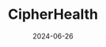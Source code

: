 ---  
layout: startup_page  
title: "CipherHealth"  
id: "cipherhealth.com"  
permalink: "/cipherhealthcipherhealth.com06262024/"  
website: "https://www.cipherhealth.com/"  
funding_round: ""  
funding_amount: ""  
investors: "Atalaya Capital Management"  
about: "CipherHealth provides patient-centered communication solutions, enabling patients and caregivers to connect through scalable and omnichannel communications. Their platform helps healthcare systems understand patients better and provides personal, relevant, and actionable communications. This improves clinical outcomes, operational efficiency, and financial value."  
markets: "Healthtech, Analytics, SaaS, Hospital, Hospitals and Health Care"  
hq: "New York, New York, United States"  
founded_year: "2009"  
linkedin: "https://www.linkedin.com/company/cipherhealth"  
twitter: "https://twitter.com/cipherhealth"  
instagram: ""  
facebook: "https://www.facebook.com/pages/CipherHealth/123164704363123"  
crunchbase: "https://www.crunchbase.com/organization/cipherhealth"  
pitchbook: "https://pitchbook.com/profiles/company/84692-26"  

date_display: "26-Jun-2024"  
date: "2024-06-26"

# SEO Optimization  
meta_title: "CipherHealth"  
meta_description: "CipherHealth, CipherHealth provides patient-centered communication solutions, enabling patients and caregivers to connect through scalable and omnichannel communica..."  
meta_keywords: "CipherHealth, Healthtech, Analytics, SaaS, Hospital, Hospitals and Health Care,  funding"  
canonical_url: "https://startup.projectstartups.com/cipherhealthcipherhealth.com06262024/"  
---
